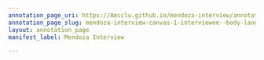 ```yaml
---
annotation_page_uri: https://Amcclu.github.io/mendoza-interview/annotations/mendoza-interview-canvas-1-interviewee--body-language--relating-firsthand-experiences.json
annotation_page_slug: mendoza-interview-canvas-1-interviewee--body-language--relating-firsthand-experiences
layout: annotation_page
manifest_label: Mendoza Interview

---
```

